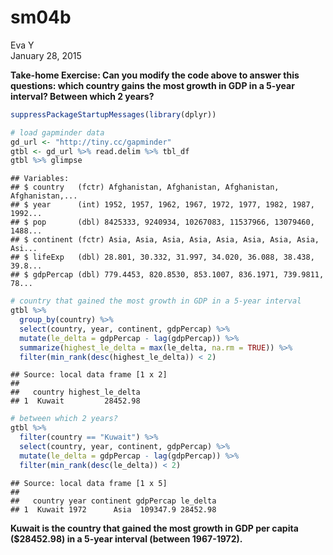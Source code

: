 # sm04b
Eva Y  
January 28, 2015  

**Take-home Exercise: Can you modify the code above to answer this questions: which country gains the most growth in GDP in a 5-year interval? Between which 2 years?**


```r
suppressPackageStartupMessages(library(dplyr))

# load gapminder data
gd_url <- "http://tiny.cc/gapminder"
gtbl <- gd_url %>% read.delim %>% tbl_df
gtbl %>% glimpse
```

```
## Variables:
## $ country   (fctr) Afghanistan, Afghanistan, Afghanistan, Afghanistan,...
## $ year      (int) 1952, 1957, 1962, 1967, 1972, 1977, 1982, 1987, 1992...
## $ pop       (dbl) 8425333, 9240934, 10267083, 11537966, 13079460, 1488...
## $ continent (fctr) Asia, Asia, Asia, Asia, Asia, Asia, Asia, Asia, Asi...
## $ lifeExp   (dbl) 28.801, 30.332, 31.997, 34.020, 36.088, 38.438, 39.8...
## $ gdpPercap (dbl) 779.4453, 820.8530, 853.1007, 836.1971, 739.9811, 78...
```

```r
# country that gained the most growth in GDP in a 5-year interval
gtbl %>%
  group_by(country) %>%
  select(country, year, continent, gdpPercap) %>%
  mutate(le_delta = gdpPercap - lag(gdpPercap)) %>%
  summarize(highest_le_delta = max(le_delta, na.rm = TRUE)) %>%
  filter(min_rank(desc(highest_le_delta)) < 2)
```

```
## Source: local data frame [1 x 2]
## 
##   country highest_le_delta
## 1  Kuwait         28452.98
```

```r
# between which 2 years?
gtbl %>%
  filter(country == "Kuwait") %>%
  select(country, year, continent, gdpPercap) %>%
  mutate(le_delta = gdpPercap - lag(gdpPercap)) %>%
  filter(min_rank(desc(le_delta)) < 2)
```

```
## Source: local data frame [1 x 5]
## 
##   country year continent gdpPercap le_delta
## 1  Kuwait 1972      Asia  109347.9 28452.98
```

**Kuwait is the country that gained the most growth in GDP per capita ($28452.98) in a 5-year interval (between 1967-1972).**
